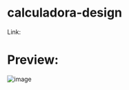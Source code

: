 # calculadora-design

Link: 

# Preview:
![image](https://github.com/user-attachments/assets/aadff540-c395-424a-ab35-6a485d060e19)
